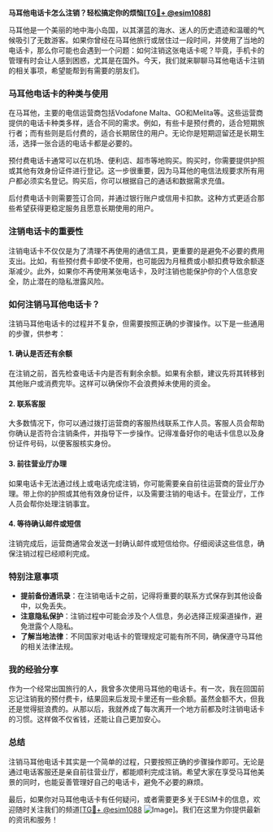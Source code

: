 **马耳他电话卡怎么注销？轻松搞定你的烦恼[[TG💪+ @esim1088](https://t.me/s/esim1088)]**

马耳他是一个美丽的地中海小岛国，以其湛蓝的海水、迷人的历史遗迹和温暖的气候吸引了无数游客。如果你曾经在马耳他旅行或居住过一段时间，并使用了当地的电话卡，那么你可能也会遇到一个问题：如何注销这张电话卡呢？毕竟，手机卡的管理有时会让人感到困惑，尤其是在国外。今天，我们就来聊聊马耳他电话卡注销的相关事项，希望能帮到有需要的朋友们。

### 马耳他电话卡的种类与使用

在马耳他，主要的电信运营商包括Vodafone Malta、GO和Melita等。这些运营商提供的电话卡种类多样，适合不同的需求。例如，有些卡是预付费的，适合短期旅行者；而有些则是后付费的，适合长期居住的用户。无论你是短期逗留还是长期生活，选择一张合适的电话卡都是必要的。

预付费电话卡通常可以在机场、便利店、超市等地购买。购买时，你需要提供护照或其他有效身份证件进行登记。这一步很重要，因为马耳他的电信法规要求所有用户都必须实名登记。购买后，你可以根据自己的通话和数据需求充值。

后付费电话卡则需要签订合同，并通过银行账户或信用卡扣款。这种方式更适合那些希望获得更稳定服务且愿意长期使用的用户。

### 注销电话卡的重要性

注销电话卡不仅仅是为了清理不再使用的通信工具，更重要的是避免不必要的费用支出。比如，有些预付费卡即使不使用，也可能因为月租费或小额扣费导致余额逐渐减少。此外，如果你不再使用某张电话卡，及时注销也能保护你的个人信息安全，防止潜在的隐私泄露风险。

### 如何注销马耳他电话卡？

注销马耳他电话卡的过程并不复杂，但需要按照正确的步骤操作。以下是一些通用的步骤，供参考：

#### 1. 确认是否还有余额
在注销之前，首先检查电话卡内是否有剩余余额。如果有余额，建议先将其转移到其他账户或消费完毕。这样可以确保你不会浪费掉未使用的资金。

#### 2. 联系客服
大多数情况下，你可以通过拨打运营商的客服热线联系工作人员。客服人员会帮助你确认是否符合注销条件，并指导下一步操作。记得准备好你的电话卡信息以及身份证件号码，以便客服核实身份。

#### 3. 前往营业厅办理
如果电话卡无法通过线上或电话完成注销，你可能需要亲自前往运营商的营业厅办理。带上你的护照或其他有效身份证件，以及需要注销的电话卡。在营业厅，工作人员会帮你处理注销事宜。

#### 4. 等待确认邮件或短信
注销完成后，运营商通常会发送一封确认邮件或短信给你。仔细阅读这些信息，确保注销过程已经顺利完成。

### 特别注意事项

- **提前备份通讯录**：在注销电话卡之前，记得将重要的联系方式保存到其他设备中，以免丢失。
- **注意隐私保护**：注销过程中可能会涉及个人信息，务必选择正规渠道操作，避免泄露个人隐私。
- **了解当地法律**：不同国家对电话卡的管理规定可能有所不同，确保遵守马耳他的相关法律法规。

### 我的经验分享

作为一个经常出国旅行的人，我曾多次使用马耳他的电话卡。有一次，我在回国前忘记注销我的预付费卡，结果回来后发现卡里还有一些余额。虽然金额不大，但我还是觉得挺浪费的。从那以后，我就养成了每次离开一个地方前都及时注销电话卡的习惯。这样做不仅省钱，还能让自己更加安心。

### 总结

注销马耳他电话卡其实是一个简单的过程，只要按照正确的步骤操作即可。无论是通过电话客服还是亲自前往营业厅，都能顺利完成注销。希望大家在享受马耳他美景的同时，也能妥善管理好自己的电话卡，避免不必要的麻烦。

最后，如果你对马耳他电话卡有任何疑问，或者需要更多关于ESIM卡的信息，欢迎随时关注我们的频道[[TG💪+ @esim1088](https://t.me/s/esim1088) ![Image](https://i.postimg.cc/4NQfJmqS/Snipaste-2025-05-13-00-14-12.png)]。我们在这里为你提供最新的资讯和服务！